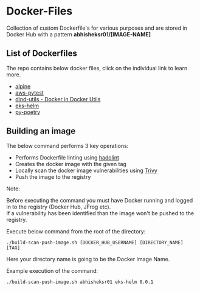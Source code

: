 # Docker-Files

Collection of custom Dockerfile's for various purposes and are stored in Docker Hub with a pattern **abhisheksr01/[IMAGE-NAME]**

## List of Dockerfiles

The repo contains below docker files, click on the individual link to learn more.

- [alpine](./alpine)
- [aws-pytest](./terraform-pytest)
- [dind-utils - Docker in Docker Utils](./dind-utils)
- [eks-helm](./eks-helm)
- [py-poetry](./py-poetry)

## Building an image

The below command performs 3 key operations:
* Performs Dockerfile linting using [hadolint](https://github.com/hadolint/hadolint)
* Creates the docker image with the given tag
* Locally scan the docker image vulnerabilities using [Trivy](https://github.com/aquasecurity/trivy)
* Push the image to the registry

Note:

Before executing the command you must have Docker running and logged in to the registry (Docker Hub, JFrog etc).</br>
If a vulnerability has been identified than the image won't be pushed to the registry.

Execute below command from the root of the directory:

```
./build-scan-push-image.sh [DOCKER_HUB_USERNAME] [DIRECTORY_NAME] [TAG]
```
Here your directory name is going to be the Docker Image Name.

Example execution of the command:
```
./build-scan-push-image.sh abhisheksr01 eks-helm 0.0.1
```
